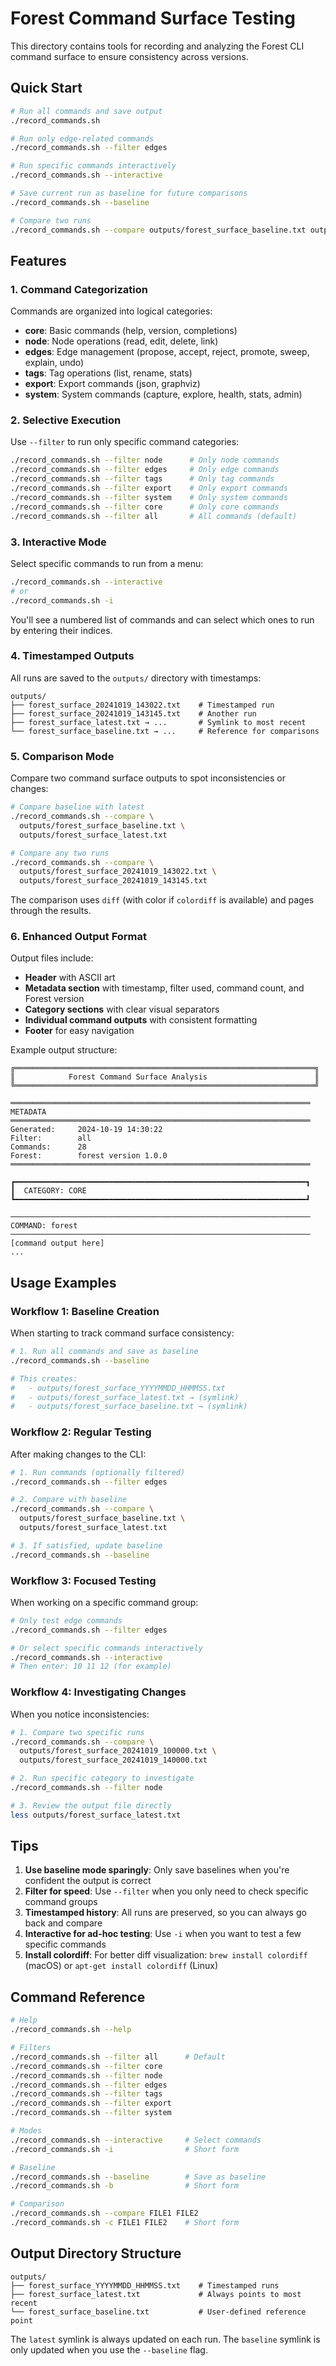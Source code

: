 # Forest Command Surface Testing

This directory contains tools for recording and analyzing the Forest CLI command surface to ensure consistency across versions.

## Quick Start

```bash
# Run all commands and save output
./record_commands.sh

# Run only edge-related commands
./record_commands.sh --filter edges

# Run specific commands interactively
./record_commands.sh --interactive

# Save current run as baseline for future comparisons
./record_commands.sh --baseline

# Compare two runs
./record_commands.sh --compare outputs/forest_surface_baseline.txt outputs/forest_surface_latest.txt
```

## Features

### 1. Command Categorization

Commands are organized into logical categories:

- **core**: Basic commands (help, version, completions)
- **node**: Node operations (read, edit, delete, link)
- **edges**: Edge management (propose, accept, reject, promote, sweep, explain, undo)
- **tags**: Tag operations (list, rename, stats)
- **export**: Export commands (json, graphviz)
- **system**: System commands (capture, explore, health, stats, admin)

### 2. Selective Execution

Use `--filter` to run only specific command categories:

```bash
./record_commands.sh --filter node      # Only node commands
./record_commands.sh --filter edges     # Only edge commands
./record_commands.sh --filter tags      # Only tag commands
./record_commands.sh --filter export    # Only export commands
./record_commands.sh --filter system    # Only system commands
./record_commands.sh --filter core      # Only core commands
./record_commands.sh --filter all       # All commands (default)
```

### 3. Interactive Mode

Select specific commands to run from a menu:

```bash
./record_commands.sh --interactive
# or
./record_commands.sh -i
```

You'll see a numbered list of commands and can select which ones to run by entering their indices.

### 4. Timestamped Outputs

All runs are saved to the `outputs/` directory with timestamps:

```
outputs/
├── forest_surface_20241019_143022.txt    # Timestamped run
├── forest_surface_20241019_143145.txt    # Another run
├── forest_surface_latest.txt → ...       # Symlink to most recent
└── forest_surface_baseline.txt → ...     # Reference for comparisons
```

### 5. Comparison Mode

Compare two command surface outputs to spot inconsistencies or changes:

```bash
# Compare baseline with latest
./record_commands.sh --compare \
  outputs/forest_surface_baseline.txt \
  outputs/forest_surface_latest.txt

# Compare any two runs
./record_commands.sh --compare \
  outputs/forest_surface_20241019_143022.txt \
  outputs/forest_surface_20241019_143145.txt
```

The comparison uses `diff` (with color if `colordiff` is available) and pages through the results.

### 6. Enhanced Output Format

Output files include:

- **Header** with ASCII art
- **Metadata section** with timestamp, filter used, command count, and Forest version
- **Category sections** with clear visual separators
- **Individual command outputs** with consistent formatting
- **Footer** for easy navigation

Example output structure:

```
╔═══════════════════════════════════════════════════════════════════╗
║            Forest Command Surface Analysis                        ║
╚═══════════════════════════════════════════════════════════════════╝

═══════════════════════════════════════════════════════════════════
METADATA
═══════════════════════════════════════════════════════════════════
Generated:     2024-10-19 14:30:22
Filter:        all
Commands:      28
Forest:        forest version 1.0.0
═══════════════════════════════════════════════════════════════════

┏━━━━━━━━━━━━━━━━━━━━━━━━━━━━━━━━━━━━━━━━━━━━━━━━━━━━━━━━━━━━━━━━━┓
┃  CATEGORY: CORE
┗━━━━━━━━━━━━━━━━━━━━━━━━━━━━━━━━━━━━━━━━━━━━━━━━━━━━━━━━━━━━━━━━━┛

───────────────────────────────────────────────────────────────────
COMMAND: forest
───────────────────────────────────────────────────────────────────
[command output here]
...
```

## Usage Examples

### Workflow 1: Baseline Creation

When starting to track command surface consistency:

```bash
# 1. Run all commands and save as baseline
./record_commands.sh --baseline

# This creates:
#   - outputs/forest_surface_YYYYMMDD_HHMMSS.txt
#   - outputs/forest_surface_latest.txt → (symlink)
#   - outputs/forest_surface_baseline.txt → (symlink)
```

### Workflow 2: Regular Testing

After making changes to the CLI:

```bash
# 1. Run commands (optionally filtered)
./record_commands.sh --filter edges

# 2. Compare with baseline
./record_commands.sh --compare \
  outputs/forest_surface_baseline.txt \
  outputs/forest_surface_latest.txt

# 3. If satisfied, update baseline
./record_commands.sh --baseline
```

### Workflow 3: Focused Testing

When working on a specific command group:

```bash
# Only test edge commands
./record_commands.sh --filter edges

# Or select specific commands interactively
./record_commands.sh --interactive
# Then enter: 10 11 12 (for example)
```

### Workflow 4: Investigating Changes

When you notice inconsistencies:

```bash
# 1. Compare two specific runs
./record_commands.sh --compare \
  outputs/forest_surface_20241019_100000.txt \
  outputs/forest_surface_20241019_140000.txt

# 2. Run specific category to investigate
./record_commands.sh --filter node

# 3. Review the output file directly
less outputs/forest_surface_latest.txt
```

## Tips

1. **Use baseline mode sparingly**: Only save baselines when you're confident the output is correct
2. **Filter for speed**: Use `--filter` when you only need to check specific command groups
3. **Timestamped history**: All runs are preserved, so you can always go back and compare
4. **Interactive for ad-hoc testing**: Use `-i` when you want to test a few specific commands
5. **Install colordiff**: For better diff visualization: `brew install colordiff` (macOS) or `apt-get install colordiff` (Linux)

## Command Reference

```bash
# Help
./record_commands.sh --help

# Filters
./record_commands.sh --filter all      # Default
./record_commands.sh --filter core
./record_commands.sh --filter node
./record_commands.sh --filter edges
./record_commands.sh --filter tags
./record_commands.sh --filter export
./record_commands.sh --filter system

# Modes
./record_commands.sh --interactive     # Select commands
./record_commands.sh -i                # Short form

# Baseline
./record_commands.sh --baseline        # Save as baseline
./record_commands.sh -b                # Short form

# Comparison
./record_commands.sh --compare FILE1 FILE2
./record_commands.sh -c FILE1 FILE2    # Short form
```

## Output Directory Structure

```
outputs/
├── forest_surface_YYYYMMDD_HHMMSS.txt    # Timestamped runs
├── forest_surface_latest.txt             # Always points to most recent
└── forest_surface_baseline.txt           # User-defined reference point
```

The `latest` symlink is always updated on each run. The `baseline` symlink is only updated when you use the `--baseline` flag.

